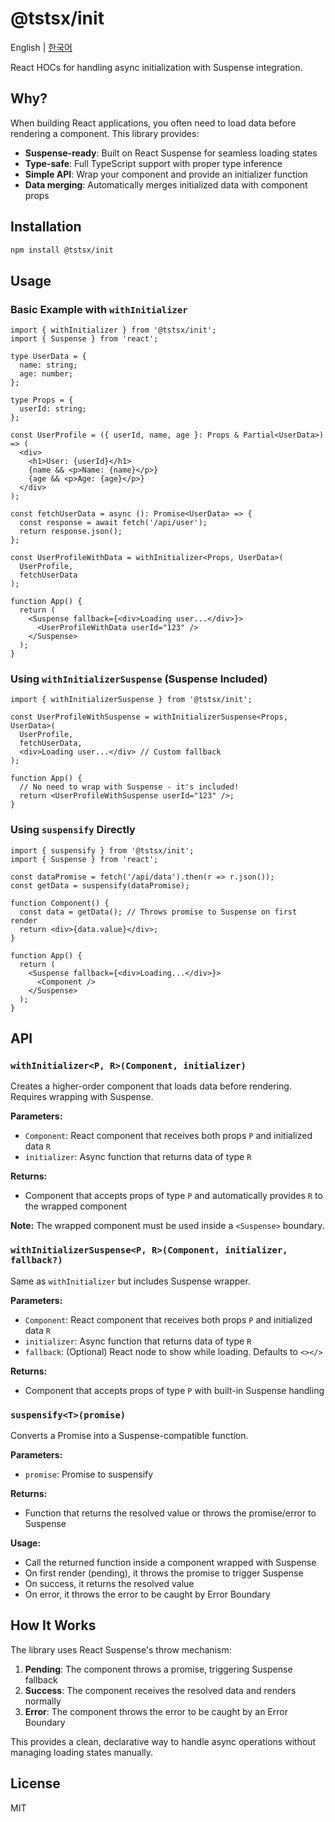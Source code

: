 # @tstsx/init

English | [한국어](./README.ko.md)

React HOCs for handling async initialization with Suspense integration.

## Why?

When building React applications, you often need to load data before rendering a component. This library provides:

- **Suspense-ready**: Built on React Suspense for seamless loading states
- **Type-safe**: Full TypeScript support with proper type inference
- **Simple API**: Wrap your component and provide an initializer function
- **Data merging**: Automatically merges initialized data with component props

## Installation

```bash
npm install @tstsx/init
```

## Usage

### Basic Example with `withInitializer`

```tsx
import { withInitializer } from '@tstsx/init';
import { Suspense } from 'react';

type UserData = {
  name: string;
  age: number;
};

type Props = {
  userId: string;
};

const UserProfile = ({ userId, name, age }: Props & Partial<UserData>) => (
  <div>
    <h1>User: {userId}</h1>
    {name && <p>Name: {name}</p>}
    {age && <p>Age: {age}</p>}
  </div>
);

const fetchUserData = async (): Promise<UserData> => {
  const response = await fetch('/api/user');
  return response.json();
};

const UserProfileWithData = withInitializer<Props, UserData>(
  UserProfile,
  fetchUserData
);

function App() {
  return (
    <Suspense fallback={<div>Loading user...</div>}>
      <UserProfileWithData userId="123" />
    </Suspense>
  );
}
```

### Using `withInitializerSuspense` (Suspense Included)

```tsx
import { withInitializerSuspense } from '@tstsx/init';

const UserProfileWithSuspense = withInitializerSuspense<Props, UserData>(
  UserProfile,
  fetchUserData,
  <div>Loading user...</div> // Custom fallback
);

function App() {
  // No need to wrap with Suspense - it's included!
  return <UserProfileWithSuspense userId="123" />;
}
```

### Using `suspensify` Directly

```tsx
import { suspensify } from '@tstsx/init';
import { Suspense } from 'react';

const dataPromise = fetch('/api/data').then(r => r.json());
const getData = suspensify(dataPromise);

function Component() {
  const data = getData(); // Throws promise to Suspense on first render
  return <div>{data.value}</div>;
}

function App() {
  return (
    <Suspense fallback={<div>Loading...</div>}>
      <Component />
    </Suspense>
  );
}
```

## API

### `withInitializer<P, R>(Component, initializer)`

Creates a higher-order component that loads data before rendering. Requires wrapping with Suspense.

**Parameters:**
- `Component`: React component that receives both props `P` and initialized data `R`
- `initializer`: Async function that returns data of type `R`

**Returns:**
- Component that accepts props of type `P` and automatically provides `R` to the wrapped component

**Note:** The wrapped component must be used inside a `<Suspense>` boundary.

### `withInitializerSuspense<P, R>(Component, initializer, fallback?)`

Same as `withInitializer` but includes Suspense wrapper.

**Parameters:**
- `Component`: React component that receives both props `P` and initialized data `R`
- `initializer`: Async function that returns data of type `R`
- `fallback`: (Optional) React node to show while loading. Defaults to `<></>`

**Returns:**
- Component that accepts props of type `P` with built-in Suspense handling

### `suspensify<T>(promise)`

Converts a Promise into a Suspense-compatible function.

**Parameters:**
- `promise`: Promise to suspensify

**Returns:**
- Function that returns the resolved value or throws the promise/error to Suspense

**Usage:**
- Call the returned function inside a component wrapped with Suspense
- On first render (pending), it throws the promise to trigger Suspense
- On success, it returns the resolved value
- On error, it throws the error to be caught by Error Boundary

## How It Works

The library uses React Suspense's throw mechanism:

1. **Pending**: The component throws a promise, triggering Suspense fallback
2. **Success**: The component receives the resolved data and renders normally  
3. **Error**: The component throws the error to be caught by an Error Boundary

This provides a clean, declarative way to handle async operations without managing loading states manually.

## License

MIT
